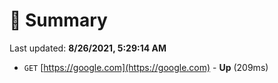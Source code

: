 # 📖 Summary
Last updated: **8/26/2021, 5:29:14 AM**

- `GET` [https://google.com](https://google.com) - **Up** (209ms)
